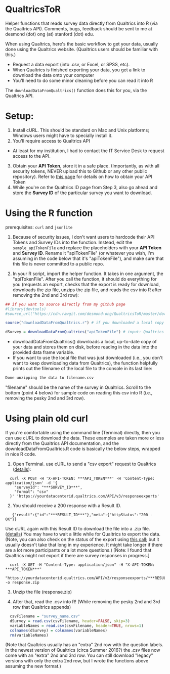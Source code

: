 # QualtricsToR
Helper functions that reads survey data directly from Qualtrics into R (via the Qualtrics API). Comments, bugs, feedback should be sent to me at desmond (dot) ong (at) stanford (dot) edu.


When using Qualtrics, here's the basic workflow to get your data, usually done using the Qualtrics website. (Qualtrics users should be familiar with this.)

- Request a data export (into .csv, or Excel, or SPSS, etc).
- When Qualtrics is finished exporting your data, you get a link to download the data onto your computer
- You'll need to do some minor cleaning before you can read it into R

The `downloadDataFromQualtrics()` function does this for you, via the Qualtrics API.

# Setup:

1. Install cURL. This should be standard on Mac and Unix platforms; Windows users might have to specially install it.
2. You'll require access to Qualtrics API 
  * At least for my institution, I had to contact the IT Service Desk to request access to the API.
3. Obtain your **API Token**, store it in a safe place. (Importantly, as with all security tokens, NEVER upload this to Github or any other public repository). Refer to <a href="https://api.qualtrics.com/docs/authentication">this page</a> for details on how to obtain your API Token
4. While you're on the Qualtrics ID page from Step 3, also go ahead and store the **Survey ID** of the particular survey you want to download.


# Using the R function

prerequisites: `curl` and `jsonlite`

1) Because of security issues, I don't want users to hardcode their API Tokens and Survey IDs into the function. Instead, edit the `sample_apiTokenFile` and replace the placeholders with your **API Token** and **Survey ID**. Rename it "apiTokenFile" (or whatever you wish, I'm assuming in the code below that it's "apiTokenFile"), and make sure that this file is never committed to a public repo.

2) In your R script, import the helper function. It takes in one argument, the "apiTokenFile". After you call the function, it should do everything for you (requests an export, checks that the export is ready for download, downloads the zip file, unzips the zip file, and reads the csv into R after removing the 2nd and 3rd row):
```r
## if you want to source directly from my github page
#library(devtools)
#source_url("https://cdn.rawgit.com/desmond-ong/QualtricsToR/master/downloadDataFromQualtrics.r")

source("downloadDataFromQualtrics.r") # if you downloaded a local copy of downloadDataFromQualtrics.r

dSurvey = downloadDataFromQualtrics("apiTokenFile") # input: Qualtrics credentials in apiTokenFile; output: csv file read into dSurvey
```

- downloadDataFromQualtrics() downloads a local, up-to-date copy of your data and stores them on disk, before reading in the data into the provided data frame variable.
- If you want to use the local file that was just downloaded (i.e., you don't want to keep downloading data from Qualtrics), the function helpfully prints out the filename of the local file to the console in its last line: 
```r
Done unzipping the data to filename.csv
```
"filename" should be the name of the survey in Qualtrics. Scroll to the bottom (point 4 below) for sample code on reading this csv into R (i.e., removing the pesky 2nd and 3rd row).


# Using plain old curl

If you're comfortable using the command line (Terminal) directly, then you can use cURL to download the data. These examples are taken more or less directly from the Qualtrics API documentation, and the downloadDataFromQualtrics.R code is basically the below steps, wrapped in nice R code.

1) Open Terminal. use cURL to send a "csv export" request to Qualtrics (<a href="https://api.qualtrics.com/docs/csv">details</a>): 
```
  curl -X POST -H 'X-API-TOKEN: ***API_TOKEN***' -H 'Content-Type: application/json' -d '{ 
    "surveyId": "***SURVEY_ID***", 
    "format": "csv" 
  }' 'https://yourdatacenterid.qualtrics.com/API/v3/responseexports' 
```

2) You should receive a 200 response with a Result ID. 
```
   {"result":{"id":"***RESULT_ID***"},"meta":{"httpStatus":"200 - OK"}} 
```

Use cURL again with this Result ID to download the file into a .zip file. (<a href="https://api.qualtrics.com/docs/get-response-export">details</a>) You may have to wait a little while for Qualtrics to export the data.
(Note, you can also check on the status of the export using <a href="https://api.qualtrics.com/docs/get-response-export-1">this call</a>; but it usually doesn't take that long in my experience. It might take longer if there are a lot more participants or a lot more questions.) [Note: I found that Qualtrics might not export if there are survey responses in progress.]
```
  curl -X GET -H "Content-Type: application/json" -H "X-API-TOKEN: ***API_TOKEN***" 
  "https://yourdatacenterid.qualtrics.com/API/v3/responseexports/***RESULT_ID***/file" -o response.zip 
```

3) Unzip the file (response.zip)

4) After that, read the .csv into R!  (While removing the pesky 2nd and 3rd row that Qualtrics appends)
```r
  csvFilename = "survey_name.csv" 
  dSurvey = read.csv(csvFilename, header=FALSE, skip=3) 
  variableNames = read.csv(csvFilename, header=TRUE, nrows=1) 
  colnames(dSurvey) = colnames(variableNames) 
  rm(variableNames)
```

(Note that Qualtrics usually has an "extra" 2nd row with the question labels. In the newest version of Qualtrics (circa Summer 2016?) the .csv files now come with an "extra" 2nd and 3rd row. You can still download "legacy" versions with only the extra 2nd row, but I wrote the functions above assuming the new format.)
